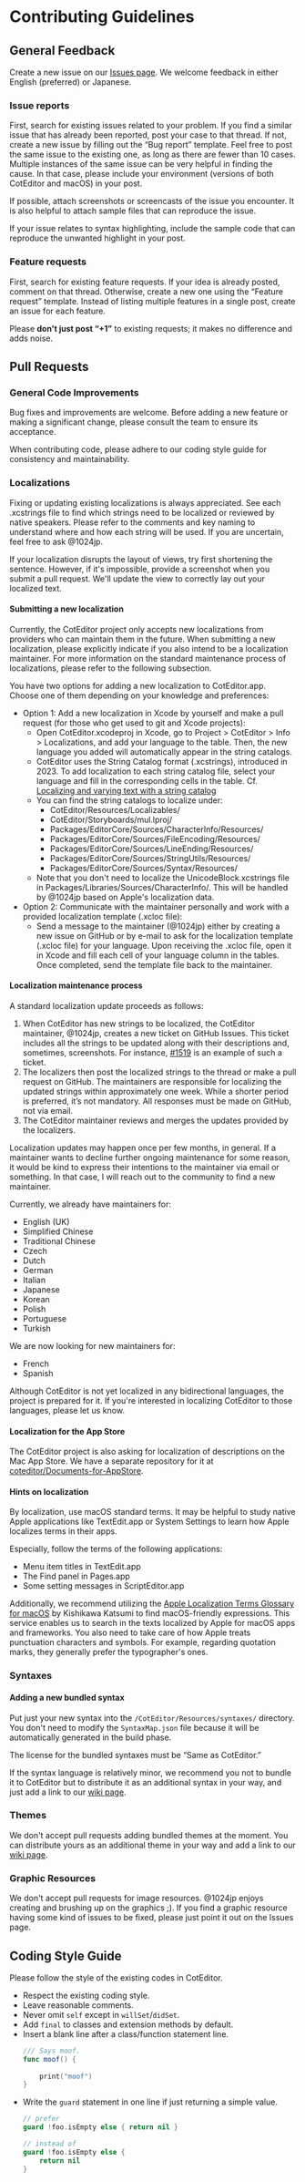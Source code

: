 # Contributing Guidelines

## General Feedback

Create a new issue on our [Issues page](https://github.com/coteditor/CotEditor/issues). We welcome feedback in either English (preferred) or Japanese.


### Issue reports

First, search for existing issues related to your problem. If you find a similar issue that has already been reported, post your case to that thread. If not, create a new issue by filling out the “Bug report” template. Feel free to post the same issue to the existing one, as long as there are fewer than 10 cases. Multiple instances of the same issue can be very helpful in finding the cause. In that case, please include your environment (versions of both CotEditor and macOS) in your post.

If possible, attach screenshots or screencasts of the issue you encounter. It is also helpful to attach sample files that can reproduce the issue.

If your issue relates to syntax highlighting, include the sample code that can reproduce the unwanted highlight in your post.


### Feature requests

First, search for existing feature requests. If your idea is already posted, comment on that thread. Otherwise, create a new one using the “Feature request” template.
Instead of listing multiple features in a single post, create an issue for each feature.

Please __don't just post “+1”__ to existing requests; it makes no difference and adds noise.



## Pull Requests

### General Code Improvements

Bug fixes and improvements are welcome. Before adding a new feature or making a significant change, please consult the team to ensure its acceptance.

When contributing code, please adhere to our coding style guide for consistency and maintainability.


### Localizations

Fixing or updating existing localizations is always appreciated. See each .xcstrings file to find which strings need to be localized or reviewed by native speakers. Please refer to the comments and key naming to understand where and how each string will be used. If you are uncertain, feel free to ask @1024jp.

If your localization disrupts the layout of views, try first shortening the sentence. However, if it's impossible, provide a screenshot when you submit a pull request. We'll update the view to correctly lay out your localized text.

#### Submitting a new localization

Currently, the CotEditor project only accepts new localizations from providers who can maintain them in the future. When submitting a new localization, please explicitly indicate if you also intend to be a localization maintainer. For more information on the standard maintenance process of localizations, please refer to the following subsection.

You have two options for adding a new localization to CotEditor.app. Choose one of them depending on your knowledge and preferences:

- Option 1: Add a new localization in Xcode by yourself and make a pull request (for those who get used to git and Xcode projects):
    - Open CotEditor.xcodeproj in Xcode, go to Project > CotEditor > Info > Localizations, and add your language to the table. Then, the new language you added will automatically appear in the string catalogs.
    - CotEditor uses the String Catalog format (.xcstrings), introduced in 2023. To add localization to each string catalog file, select your language and fill in the corresponding cells in the table. Cf. [Localizing and varying text with a string catalog](https://developer.apple.com/documentation/xcode/localizing-and-varying-text-with-a-string-catalog)
    - You can find the string catalogs to localize under:
        - CotEditor/Resources/Localizables/
        - CotEditor/Storyboards/mul.lproj/
        - Packages/EditorCore/Sources/CharacterInfo/Resources/
        - Packages/EditorCore/Sources/FileEncoding/Resources/
        - Packages/EditorCore/Sources/LineEnding/Resources/
        - Packages/EditorCore/Sources/StringUtils/Resources/
        - Packages/EditorCore/Sources/Syntax/Resources/
    - Note that you don't need to localize the UnicodeBlock.xcstrings file in Packages/Libraries/Sources/CharacterInfo/. This will be handled by @1024jp based on Apple's localization data.
- Option 2: Communicate with the maintainer personally and work with a provided localization template (.xcloc file):
    - Send a message to the maintainer (@1024jp) either by creating a new issue on GitHub or by e-mail to ask for the localization template (.xcloc file) for your language. Upon receiving the .xcloc file, open it in Xcode and fill each cell of your language column in the tables. Once completed, send the template file back to the maintainer.

#### Localization maintenance process

A standard localization update proceeds as follows:

1. When CotEditor has new strings to be localized, the CotEditor maintainer, @1024jp, creates a new ticket on GitHub Issues. This ticket includes all the strings to be updated along with their descriptions and, sometimes, screenshots. For instance, [#1519](https://github.com/coteditor/CotEditor/issues/1519) is an example of such a ticket.
2. The localizers then post the localized strings to the thread or make a pull request on GitHub. The maintainers are responsible for localizing the updated strings within approximately one week. While a shorter period is preferred, it’s not mandatory. All responses must be made on GitHub, not via email.
3. The CotEditor maintainer reviews and merges the updates provided by the localizers.

Localization updates may happen once per few months, in general. If a maintainer wants to decline further ongoing maintenance for some reason, it would be kind to express their intentions to the maintainer via email or something. In that case, I will reach out to the community to find a new maintainer.

Currently, we already have maintainers for:

- English (UK)
- Simplified Chinese
- Traditional Chinese
- Czech
- Dutch
- German
- Italian
- Japanese
- Korean
- Polish
- Portuguese
- Turkish

We are now looking for new maintainers for:

- French
- Spanish

Although CotEditor is not yet localized in any bidirectional languages, the project is prepared for it. If you're interested in localizing CotEditor to those languages, please let us know.

#### Localization for the App Store

The CotEditor project is also asking for localization of descriptions on the Mac App Store. We have a separate repository for it at [coteditor/Documents-for-AppStore](https://github.com/coteditor/Documents-for-AppStore).

#### Hints on localization

By localization, use macOS standard terms. It may be helpful to study native Apple applications like TextEdit.app or System Settings to learn how Apple localizes terms in their apps.

Especially, follow the terms of the following applications:

- Menu item titles in TextEdit.app
- The Find panel in Pages.app
- Some setting messages in ScriptEditor.app

Additionally, we recommend utilizing the [Apple Localization Terms Glossary for macOS](https://applelocalization.com/macos) by Kishikawa Katsumi to find macOS-friendly expressions. This service enables us to search in the texts localized by Apple for macOS apps and frameworks.
You also need to take care of how Apple treats punctuation characters and symbols. For example, regarding quotation marks, they generally prefer the typographer's ones.


### Syntaxes

#### Adding a new bundled syntax

Put just your new syntax into the `/CotEditor/Resources/syntaxes/` directory. You don't need to modify the `SyntaxMap.json` file because it will be automatically generated in the build phase.

The license for the bundled syntaxes must be “Same as CotEditor.”

If the syntax language is relatively minor, we recommend you not to bundle it to CotEditor but to distribute it as an additional syntax in your way, and just add a link to our [wiki page](https://github.com/coteditor/CotEditor/wiki/Additional-Syntax-Styles).


### Themes

We don't accept pull requests adding bundled themes at the moment. You can distribute yours as an additional theme in your way and add a link to our [wiki page](https://github.com/coteditor/CotEditor/wiki/Additional-Themes).


### Graphic Resources

We don't accept pull requests for image resources. @1024jp enjoys creating and brushing up on the graphics ;). If you find a graphic resource having some kind of issues to be fixed, please just point it out on the Issues page.



## Coding Style Guide

Please follow the style of the existing codes in CotEditor.

- Respect the existing coding style.
- Leave reasonable comments.
- Never omit `self` except in `willSet`/`didSet`.
- Add `final` to classes and extension methods by default.
- Insert a blank line after a class/function statement line.
    ```Swift
    /// Says moof.
    func moof() {
        
        print("moof")
    }
    ```
- Write the `guard` statement in one line if just returning a simple value.
    ```Swift
    // prefer
    guard !foo.isEmpty else { return nil }
    
    // instead of
    guard !foo.isEmpty else {
        return nil
    }
    ```
